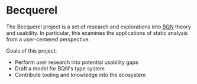 # Becquerel

The Becquerel project is a set of research and explorations into [BQN](https://mlochbaum.github.io/BQN/) theory and usability. In particular, this examines the applications of static analysis from a user-centered perspective.

Goals of this project:
* Perform user research into potential usability gaps
* Draft a model for BQN's type system
* Contribute tooling and knowledge into the ecosystem

